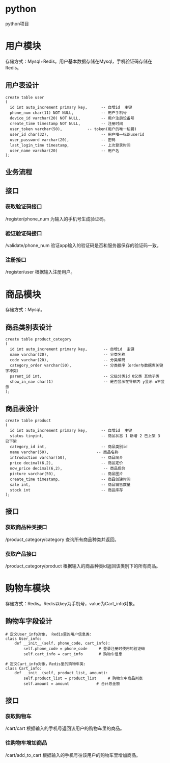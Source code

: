 # python
python项目


# 用户模块
存储方式：Mysql+Redis。用户基本数据存储在Mysql，手机验证码存储在Redis。
## 用户表设计
```
create table user
(
  id int auto_increment primary key,      -- 自增id  主键
  phone_num char(11) NOT NULL,            -- 用户手机号
  device_id varchar(20) NOT NULL,         -- 用户注册设备号
  create_time timestamp NOT NULL,         -- 注册时间
  user_token varchar(50),           -- token(用户的唯一私钥)
  user_id char(32),                       -- 用户唯一标识userid
  user_password varchar(20),              -- 密码
  last_login_time timestamp,              -- 上次登录时间
  user_name varchar(20)                   -- 用户名
);
```

## 业务流程

## 接口
### 获取验证码接口
/register/phone_num
为输入的手机号生成验证码。


### 验证验证码接口
/validate/phone_num
验证app输入的验证码是否和服务器保存的验证码一致。

### 注册接口
/register/user
根据输入注册用户。

# 商品模块
存储方式：Mysql。
## 商品类别表设计
```
create table product_category
(
  id int auto_increment primary key,       -- 自增id  主键       
  name varchar(20),                        -- 分类名称
  code varchar(20),                        -- 分类编码
  category_order varchar(50),              -- 分类排序（order与数据库关键字冲突）
  parent_id int,                           -- 父级分类id 0父类 其他子类
  show_in_nav char(1)                      -- 是否显示在导航内 y显示 n不显示
);
```

## 商品表设计
```
create table product
(
  id int auto_increment primary key,      -- 自增id  主键       
  status tinyint,                         -- 商品状态 1 新增 2 已上架 3 已下架
  category_id int,                        -- 商品类别id
  name varchar(50),               		-- 商品名称
  introduction varchar(50),               -- 商品简介
  price decimal(6,2),                     -- 商品定价
  now_price decimal(6,2),                  -- 商品现价
  picture varchar(50),                    -- 商品图片
  create_time timestamp,                  -- 商品创建时间
  sale int,                               -- 商品销售数量
  stock int                               -- 商品库存
);
```

## 接口
### 获取商品种类接口
/product_category/category
查询所有商品种类并返回。


### 获取产品接口
/product_category/product
根据输入的商品种类id返回该类别下的所有商品。




# 购物车模块
存储方式：Redis。Redis以key为手机号，value为Cart_info对象。
## 购物车字段设计
```
# 定义User_info对象， Redis里的用户信息类:
class User_info:
    def __init__(self, phone_code, cart_info):
        self.phone_code = phone_code     # 登录注册时使用的验证码
        self.cart_info = cart_info       # 购物车信息

# 定义Cart_info对象，Redis里的购物车类:
class Cart_info:
    def __init__(self, product_list, amount):
        self.product_list = product_list     # 购物车中商品列表
        self.amount = amount            # 合计总金额
```

## 接口
### 获取购物车
/cart/cart
根据输入的手机号返回该用户的购物车里的商品。

### 往购物车增加商品
/cart/add_to_cart
根据输入的手机号往该用户的购物车里增加商品。
